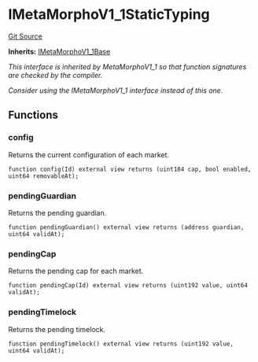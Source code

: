 # IMetaMorphoV1_1StaticTyping
[Git Source](https://github.com/Level-Money/contracts/blob/2607489a5c9f8e78f7e44db8057f41dc3a8c07c9/src/v2/interfaces/morpho/IMetaMorphoV1_1.sol)

**Inherits:**
[IMetaMorphoV1_1Base](/src/v2/interfaces/morpho/IMetaMorphoV1_1.sol/interface.IMetaMorphoV1_1Base.md)

*This interface is inherited by MetaMorphoV1_1 so that function signatures are checked by the compiler.*

*Consider using the IMetaMorphoV1_1 interface instead of this one.*


## Functions
### config

Returns the current configuration of each market.


```solidity
function config(Id) external view returns (uint184 cap, bool enabled, uint64 removableAt);
```

### pendingGuardian

Returns the pending guardian.


```solidity
function pendingGuardian() external view returns (address guardian, uint64 validAt);
```

### pendingCap

Returns the pending cap for each market.


```solidity
function pendingCap(Id) external view returns (uint192 value, uint64 validAt);
```

### pendingTimelock

Returns the pending timelock.


```solidity
function pendingTimelock() external view returns (uint192 value, uint64 validAt);
```

